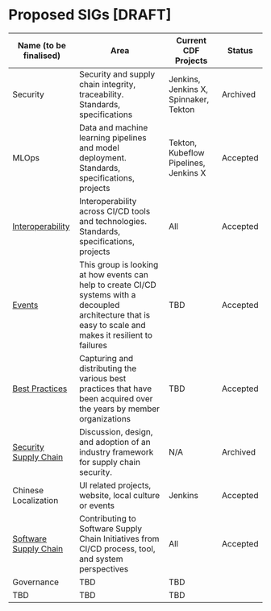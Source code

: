 # Proposed SIGs [DRAFT]

| Name (to be finalised)  | Area        | Current CDF Projects | Status
| ------------------------|-------------|-----------------------|--------------
| Security | Security and supply chain integrity, traceability. Standards, specifications | Jenkins, Jenkins X, Spinnaker, Tekton | Archived
| MLOps | Data and machine learning pipelines and model deployment. Standards, specifications, projects | Tekton, Kubeflow Pipelines, Jenkins X | Accepted
| [Interoperability](https://github.com/cdfoundation/toc/blob/master/sigs/sig-interoperability.md) | Interoperability across CI/CD tools and technologies. Standards, specifications, projects | All | Accepted
| [Events](https://github.com/cdfoundation/sig-events) | This group is looking at how events can help to create CI/CD systems with a decoupled architecture that is easy to scale and makes it resilient to failures | TBD | Accepted |
| [Best Practices](https://github.com/cdfoundation/sig-best-practices) | Capturing and distributing the various best practices that have been acquired over the years by member organizations | TBD | Accepted |
| [Security Supply Chain](https://github.com/cdfoundation/sig-security-supply-chain) | Discussion, design, and adoption of an industry framework for supply chain security. | N/A | Archived |
| Chinese Localization | UI related projects, website, local culture or events | Jenkins | Accepted
| [Software Supply Chain](./sig-software-supply-chain.md) | Contributing to Software Supply Chain Initiatives from CI/CD process, tool, and system perspectives | All | Accepted
| Governance | TBD | TBD | 
| TBD | TBD | TBD | 
